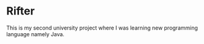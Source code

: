 # Rifter
This is my second university project where I was learning new programming language namely Java.
